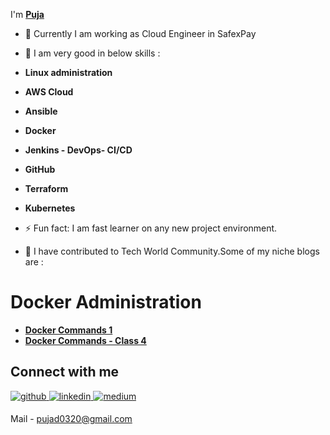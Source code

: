 I'm **[Puja](https://linkedin.com/in/pujastack)** 

- 🔭 Currently I am working as Cloud Engineer in SafexPay 
- 🌱 I am very good in below skills :

- **Linux administration**
- **AWS Cloud**
- **Ansible**
- **Docker**
- **Jenkins - DevOps- CI/CD**
- **GitHub**
- **Terraform**
- **Kubernetes**
 
- ⚡ Fun fact: I am fast learner on any new project environment.

  
- 🌱 I have contributed to Tech World Community.Some of my niche blogs are :

# Docker Administration

- **[Docker Commands 1](https://blog.cloudnloud.com/docker-administration-series-docker-commands-1)** 
- **[Docker Commands - Class 4](https://blog.cloudnloud.com/docker-administration-series-docker-commands)**

## Connect with me  
<a href="https://github.com/Puja123das" target="_blank">
<img src=https://img.shields.io/badge/github-%2324292e.svg?&style=for-the-badge&logo=github&logoColor=white alt=github style="margin-bottom: 5px;" />
</a>
<a href="https://linkedin.com/in/pujastack" target="_blank">
<img src=https://img.shields.io/badge/linkedin-%231E77B5.svg?&style=for-the-badge&logo=linkedin&logoColor=white alt=linkedin style="margin-bottom: 5px;" />
</a>
<a href="https://medium.com/@pujastack" target="_blank">
<img src=https://img.shields.io/badge/medium-%2324292e.svg?&style=for-the-badge&logo=medium&logoColor=white alt=medium style="margin-bottom: 5px;" />
</a>


 
  

Mail - pujad0320@gmail.com
  




